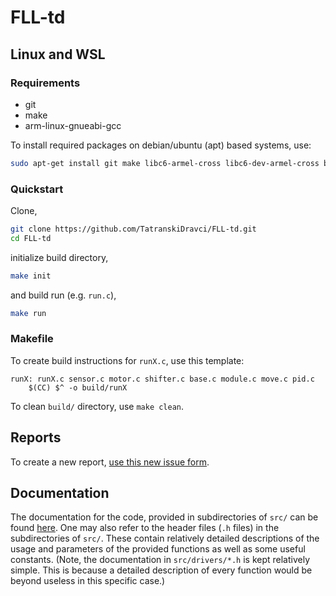# FLL-td
## Linux and WSL
### Requirements
 - git
 - make
 - arm-linux-gnueabi-gcc

To install required packages on debian/ubuntu (apt) based systems, use:
```sh
sudo apt-get install git make libc6-armel-cross libc6-dev-armel-cross binutils-arm-linux-gnueabi libncurses5-dev build-essential bison flex libssl-dev bc gcc-arm-linux-gnueabi g++-arm-linux-gnueabi
```
### Quickstart
Clone,
```sh
git clone https://github.com/TatranskiDravci/FLL-td.git
cd FLL-td
```
initialize build directory,
```sh
make init
```
and build run (e.g. `run.c`),
```sh
make run
```
### Makefile
To create build instructions for `runX.c`, use this template:
```make
runX: runX.c sensor.c motor.c shifter.c base.c module.c move.c pid.c
	$(CC) $^ -o build/runX
```
To clean `build/` directory, use `make clean`.

## Reports
To create a new report, [use this new issue form](https://github.com/TatranskiDravci/FLL-td/issues/new?assignees=LukasDrsman&labels=report&template=report-template.md&title=Report+%5Breport+number%5D%3A+%5Bshort+description%2Fnote%5D).

## Documentation
The documentation for the code, provided in subdirectories of `src/` can be found [here](https://github.com/TatranskiDravci/FLL-td/wiki). One may also refer to the header files (`.h` files) in the subdirectories of `src/`. These contain relatively detailed descriptions of the usage and parameters of the provided functions as well as some useful constants. (Note, the documentation in `src/drivers/*.h` is kept relatively simple. This is because a detailed description of every function would be beyond useless in this specific case.)
